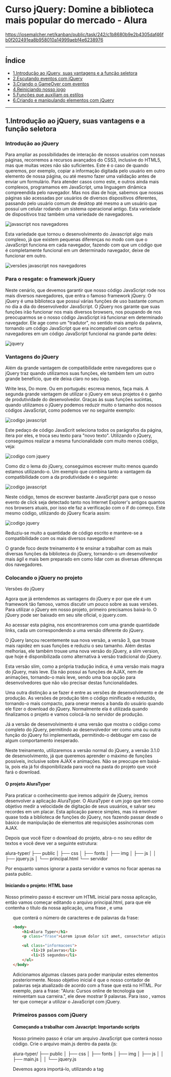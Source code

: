 # Curso jQuery: Domine a biblioteca mais popular do mercado - Alura

https://josemalcher.net/kanban/public/task/242/c1b8680b9e2b4305daf46fb0f202491ea8b958010a14999aebf4e6238976



---

## <a name="indice">Índice</a>

- [1.Introdução ao jQuery, suas vantagens e a função seletora](#parte1)   
- [2.Escutando eventos com jQuery](#parte2)   
- [3.Criando o GameOver com eventos](#parte3)   
- [4.Reiniciando nosso jogo](#parte4)   
- [5.Funções que auxiliam os estilos](#parte5)   
- [6.Criando e manipulando elementos com jQuery](#parte6)   


---

## <a name="parte1">1.Introdução ao jQuery, suas vantagens e a função seletora</a>

### Introdução ao jQuery

Para ampliar as possibilidades de interação de nossos usuários com nossas páginas, recorremos a recursos avançados do CSS3, inclusive do HTML5, mas que muitas vezes não são suficientes. Este é o caso de quando queremos, por exemplo, copiar a informação digitada pelo usuário em outro elemento de nossa página, ou até mesmo fazer uma validação antes de enviar um formulário. Para atender casos como este, e outros ainda mais complexos, programamos em JavaScript, uma linguagem dinâmica compreendida pelo navegador.
Mas nos dias de hoje, sabemos que nossas páginas são acessadas por usuários de diversos dispositivos diferentes, passando pelo usuário comum de desktop até mesmo a um usuário que possuí um celular rodando um sistema operacional antigo. Esta variedade de dispositivos traz também uma variedade de navegadores.

![javascript nos navegadores](https://github.com/josemalcher/ALURA-Curso-jQuery-Domine-a-biblioteca-mais-popular-do-mercado/blob/master/img_git/sem_jquery_navegadores1.png?raw=true)

Esta variedade que tornou o desenvolvimento do Javascript algo mais complexo, já que existem pequenas diferenças no modo com que o JavaScript funciona em cada navegador, fazendo com que um código que é completamente funcional em um determinado navegador, deixe de funcionar em outro.

![versões javascript nos navegadores](https://github.com/josemalcher/ALURA-Curso-jQuery-Domine-a-biblioteca-mais-popular-do-mercado/blob/master/img_git/sem_jquery_navegadores.png?raw=true)


### Para o resgate: o framework jQuery

Neste cenário, que devemos garantir que nosso código JavaScript rode nos mais diversos navegadores, que entra o famoso framework jQuery. O jQuery é uma biblioteca que possuí várias funções de uso bastante comum no dia a dia do desenvolvedor JavaScript. O jQuery nos garante que suas funções irão funcionar nos mais diversos browsers, nos poupando de nos preocuparmos se o nosso código JavaScript irá funcionar em determinado navegador.
Ele age como um "tradutor", no sentido mais amplo da palavra, tornando um código JavaScript que era incompatível com certos navegadores em um código JavaScript funcional na grande parte deles:

![jquery](https://github.com/josemalcher/ALURA-Curso-jQuery-Domine-a-biblioteca-mais-popular-do-mercado/blob/master/img_git/com_jquery.png?raw=true)

### Vantagens do jQuery

Além da grande vantagem de compatibilidade entre navegadores que o jQuery traz quando utilizamos suas funções, ele também tem um outro grande benefício, que ele deixa claro no seu logo.

Write less, Do more. Ou em português: escreva menos, faça mais. A segunda grande vantagem de utilizar o jQuery em seus projetos é o ganho de produtividade do desenvolvedor. Graças às suas funções sucintas, quando utilizamos o jQuery podemos reduzir muito o tamanho dos nossos códigos JavaScript, como podemos ver no seguinte exemplo:

![codigo javascript](https://github.com/josemalcher/ALURA-Curso-jQuery-Domine-a-biblioteca-mais-popular-do-mercado/blob/master/img_git/codigo_sem_jquery_1.png?raw=true)

Este pedaço de código JavaScrit seleciona todos os parágrafos da página, itera por eles, e troca seu texto para "novo texto". Utilizando o jQuery, conseguimos realizar a mesma funcionalidade com muito menos código, veja:

![codigo com jquery](https://github.com/josemalcher/ALURA-Curso-jQuery-Domine-a-biblioteca-mais-popular-do-mercado/blob/master/img_git/codigo_com_jquery_1.png?raw=true)

Como diz o lema do jQuery, conseguimos escrever muito menos quando estamos utilizando-o.
Um exemplo que combina tanto a vantagem da compatibilidade com a da produtividade é o seguinte:

![codigo javascript](https://github.com/josemalcher/ALURA-Curso-jQuery-Domine-a-biblioteca-mais-popular-do-mercado/blob/master/img_git/codigo_sem_jquery_2.png?raw=true)

Neste código, temos de escrever bastante JavaScript para que o nosso evento de click seja detectado tanto nos Internet Explorer's antigos quantos nos browsers atuais, por isso ele faz a verificação com o if do começo. Este mesmo código, utilizando do jQuery ficaria assim:

![codigo jquery](https://github.com/josemalcher/ALURA-Curso-jQuery-Domine-a-biblioteca-mais-popular-do-mercado/blob/master/img_git/codigo_com_jquery_2.png?raw=true)

Reduziu-se muito a quantidade de código escrito e manteve-se a compatibilidade com os mais diversos navegadores!

O grande foco deste treinamento é te ensinar a trabalhar com as mais diversas funções da biblioteca do jQuery, tornando-o um desenvolvedor mais ágil e mais bem preparado em como lidar com as diversas diferenças dos navegadores.


### Colocando o jQuery no projeto

Versões do jQuery

Agora que já entendemos as vantagens do jQuery e por que ele é um framework tão famoso, vamos discutir um pouco sobre as suas versões.
Para utilizar o jQuery em nosso projeto, primeiro precisamos baixá-lo. O jQuery pode ser baixado em seu site oficial, o jquery.com. 

Ao acessar esta página, nos encontraremos com uma grande quantidade links, cada um correspondendo a uma versão diferente do jQuery. 

O jQuery lançou recentemente sua nova versão, a versão 3, que trouxe mais rapidez em suas funções e reduziu o seu tamanho. Além destas melhorias, ele também trouxe uma nova versão do jQuery, a slim version, que hoje é disponibilizada como alternativa à versão tradicional do jQuery.

Esta versão slim, como a própria tradução indica, é uma versão mais magra do jQuery, mais leve. Ela não possuí as funções de AJAX, nem de animações, tornando-o mais leve, sendo uma boa opção para desenvolvedores que não vão precisar destas funcionalidades.

Uma outra distinção a se fazer é entre as versões de desenvolvimento e de produção. As versões de produção têm o código minificado e reduzido, tornando-o mais compacto, para onerar menos a banda do usuário quando ele fizer o download do jQuery. Normalmente ela é utilizada quando finalizamos o projeto e vamos colocá-la no servidor de produção.

Já a versão de desenvolvimento é uma versão que mostra o código como completo do jQuery, permitindo ao desenvolvedor ver como uma ou outra função do jQuery foi implementada, permitindo-o debbugar em caso de algum comportamento inesperado.

Neste treinamento, utilizaremos a versão normal do jQuery, a versão 3.1.0 de desenvolvimento, já que queremos aprender o máximo de funções possíveis, inclusive sobre AJAX e animações. Não se preocupe em baixá-la, pois ela já foi disponibilizada para você na pasta do projeto que você fará o download.

#### O projeto AluraTyper

Para praticar o conhecimento que iremos adquirir de jQuery, iremos desenvolver a aplicação AluraTyper. O AluraTyper é um jogo que tem como objetivo medir a velocidade de digitação de seus usuários, e salvar seu recordes em um placar. Esta aplicação parece simples, mas irá envolver quase toda a biblioteca de funções do jQuery, nos fazendo passar desde o básico de manipulação de elementos até requisições assíncronas com AJAX.

Depois que você fizer o download do projeto, abra-o no seu editor de textos e você deve ver a seguinte estrutura:

alura-typer/
├── public
│   ├── css
│   ├── fonts
│   ├── img
│   ├── js
│   │   ├── jquery.js
│   └── principal.html
└── servidor

Por enquanto vamos ignorar a pasta servidor e vamos no focar apenas na pasta public.

#### Iniciando o projeto: HTML base

Nosso primeiro passo é escrever um HTML inicial para nossa aplicação, então vamos começar editando o arquivo principal.html, para que ele contenha o título da nossa aplicação, uma frase , e uma <ul> que conterá o número de caracteres e de palavras da frase:

```html
<body>
    <h1>Alura Typer</h1>
    <p class="frase">Lorem ipsum dolor sit amet, consectetur adipiscing elit, sed do eiusmod tempor incididunt ut labore et dolore magna aliqua.</p>

    <ul class="informacoes">
        <li>19 palavras</li>
        <li>15 segundos</li>
    </ul>
</body>
```

Adicionamos algumas classes para poder manipular estes elementos posteriormente.
Nosso objetivo inicial é que o nosso contador de palavras seja atualizado de acordo com a frase que está no HTML. Por exemplo, para a frase: "Alura: Cursos online de tecnologia que reinventam sua carreira.", ele deve mostrar 9 palavras. Para isso , vamos ter que começar a utilizar o JavaScript com jQuery.

### Primeiros passos com jQuery

#### Começando a trabalhar com Javacript: Importando scripts

Nosso primeiro passo é criar um arquivo JavaScript que conterá nosso código. Crie o arquivo main.js dentro da pasta /js:

alura-typer/
├── public
│   ├── css
│   ├── fonts
│   ├── img
│   ├── js
│   │   ├── main.js
│   │   └── jquery.js

Devemos agora importá-lo, utilizando a tag <script> no final da tag <body>, no arquivo principal.html:

```html
<--! Resto do código HTML -->
    <script src="js/main.js"></script>

</body>
</html>
```

Repare que importamos o script com o caminho js/main.js, já que ele está dentro da pasta /js.
Como o foco do treinamento é trabalhar com as funções do jQuery, vamos importar o jquery.js:

```html
<--! Resto do código HTML -->
    <script src="js/jquery.js"></script>
    <script src="js/main.js"></script>

</body>
</html>
```

Repare que importamos o jQuery acima do main.js, já que queremos utilizar a funções do jQuery dentro dele. É muito importante prestar atenção na ordem de importação dos seus scripts .js, para evitarmos bugs no nosso projeto.

#### Pegando a frase: A função seletora jQuery!

Para contarmos quantas palavras nossa frase tem, temos que ter acesso a ela dentro do nosso main.js. Precisamos selecionar o elemento do HTML dentro do JavaScript, e para isto nós vamos utilizar a função seletora do jQuery: A própria função jQuery().

Como o nosso parágrafo tem a classe frase (<p class="frase">...</p>), nós vamos utilizar esse seletor CSS na nossa função jQuery():

```javascript
//main.js
jQuery(".frase");
```

Mas precisamos salvar o elemento selecionado em uma variável:

```javascript
//main.js
var frase = jQuery(".frase");
```

Se você imprimir com um console.log(frase), você verá que conseguimos selecionar perfeitamente o elemento HTML, porém o que pode estar estranho aos seus olhos é que utilizamos a função jQuery(). É muito mais comum quando estudamos pela internet ver elementos sendo selecionados através do atalho para a função jQuery, representado pelo símbolo $. O $() é um atalho que nos economiza de escrever jQuery() toda vez que precisamos selecionar um elemento.

Como o jQuery se trata de produtividade, vamos a partir de agora utilizar a função $() para selecionar elementos!

Trocando no nosso código anterior:
```javascript
//main.js
var frase = $(".frase");
console.log(frase);
```

Vemos que o código continua funcionando igualmente.

#### Acessando o conteúdo de texto: função .text()

Mas o que estamos interessados é no conteúdo textual da tag <p>, ou seja o que está escrito de fato na frase.

Para conseguir acessar o texto da frase, vamos utilizar a função .text() do jQuery, que nos retorna o conteúdo de texto do elemento em formato de string, veja:

```javascript
//main.js
var frase = $(".frase").text();
console.log(frase);
// Retorno:
Lorem ipsum dolor sit amet, consectetur adipiscing...
```

Agora estamos salvando na variável o conteúdo em si da tag <p>, uma string com a frase que queremos contar o número de palavras!

#### Contando as palavras

Com a seguinte frase de exemplo: Alura: Cursos de tecnologia.

Sabemos que ela tem 4 palavras, pois conseguimos mentalmente diferenciar que cada palavra é separada por um espaço, e por isso conseguimos contá-las. Vamos adotar uma estratégia similar no código JavaScript para fazer a contagem. Quebraremos a nossa frase pelos espaços dela, e em seguida vamos contar as palavras restantes.

Primeiro, para quebrar uma string em espaços, vamos utilizar a conhecida função .split() do JavaScript tradicional, que nos retorna um array com as palavras separadas. Como queremos separar pelo espaço em branco(" "), vamos passar ele como parâmetro na função split:

```javascript
//main.js
var frase = $(".frase").text();
var numPalavras = frase.split(" ");
console.log(numPalavras);
// Retorno:
["Alura:", "Cursos", "de", "tecnologia"]
```

Como a variável numPalavras é um array, podemos nos aproveitar da propriedade .length dos arrays para nos dizer o tamanho do array, que é o mesmo do tamanho da frase recém dividida:

```javascript
//main.js
var frase = $(".frase").text();
var numPalavras = frase.split(" ").length;
console.log(numPalavras);
// Retorno:
4
```

#### Editando o número de palavras

Agora que conseguimos pegar o número de palavras da frase a ser digitada, precisamos alterar o indicador de palavras para que ele seja atualizado com este número. O primeiro passo é conseguir selecionar o elemento HTML que contém esta informação, para isso vamos envolver o número do indicador com um tag span, para que fique mais fácil acessá-lo:

```html
<!-- Restante do código HTML -->
    <ul class="informacoes">
        <li><span id="tamanho-frase">19</span> palavras</li>
        <li>15 segundos</li>
    </ul>
<!-- Restante do código HTML -->
```

E vamos selecionar essa tag span no main.js, utilizando a função $:

```javascript
//main.js
var frase = $(".frase").text();
var numPalavras = frase.split(" ").length;

var tamanhoFrase = $("#tamanho-frase");
```

Note que, como queremos selecionar através do id do elemento, utilizamos o seletor de id do CSS, a tralha (#).

Com o elemento selecionado, precisamos alterar o seu valor de texto para que ele contenha o número de palavras da frase, que está na variável numPalavras. Para isto vamos utilizar a função .text() do jQuery novamente, só que dessa vez vamos passar um parâmetro para ela, dizendo que queremos modificar o valor de texto do atributo:

```javascript
//main.js
var frase = $(".frase").text();
var numPalavras = frase.split(" ").length;

var tamanhoFrase = $("#tamanho-frase");
tamanhoFrase.text(numPalavras);
```

Ao reiniciar sua página, você deve notar que nosso indicador atualizou-se para o valor de palavras da frase! Conseguimos fazer a contagem automática de palavras.

Você pode notar que a função .text() do jQuery tem dois comportamentos, o primeiro , quando passamos sem nenhum parâmetro, nos retorna o valor de texto do elemento, e o segundo, quando passamos com um parâmetro, altera o valor de texto do elemento!

Diversas funções do jQuery tem essa característica, de variar o seu comportamento conforme os parâmetros passados, e você vai ver que este de retornar/alterar valor é um bastante comum. Vamos estudar várias outras como essa aqui no curso.

### Mãos na massa: Download inicial do projeto

Download do projeto e pré-requisitos: 
https://s3.amazonaws.com/caelum-online-public/jquery-alura-typer/stages/alura-typer-inicial.zip 

Para este curso precisamos fazer o download prévio do nosso projeto, que podemos baixar AQUI.
Você deve deszipar o arquivo baixado e encontrar uma estrutura como está:

alura-typer/
├── public
│   ├── css
│   │   └── estilos.css
│   ├── fonts
│   ├── img
│   ├── js
│   │   └── jquery.js
│   └── principal.html
└── servidor

Neste projeto também precisamos de um editor de textos para ser o nosso ambiente de desenvolvimento, eu recomendo o Atom , mas você pode usar outra opção de sua prefêrencia, como o Sublime Text 3 ou o Visual Studio Code (Win/Mac/Linux).

Também precisamos de um navegador para visualizar o resultado de nosso código, é recomendado o uso do Google Chrome.

Abra a pasta alura-typer/ no seu editor e o principal.html em seu navegador e vamos dar início ao desenvolvimento!


### Mãos na massa: Contando as palavras da frase e atualizando o seu contador

Agora podemos começar o desenvolvimento da página principal.html, o primeiro passo é escrever um HTML inicial, com o título da nossa aplicação, uma frase , e uma <ul> que conterá o número de caracteres e de palavras da frase, e algumas classes para manipular os elementos mais adiante:

```html
<body>
    <h1>Alura Typer</h1>
    <p class="frase">Lorem ipsum dolor sit amet, consectetur adipiscing elit, sed do eiusmod tempor incididunt ut labore et dolore magna aliqua.</p>

    <ul class="informacoes">
        <li>19 palavras</li>
        <li>15 segundos</li>
    </ul>
</body>
```

Para atualizar os contadores de acordo com a frase que está no HTML, teremos que começar a utilizar o Javascript com jQuery. Então vamos criar um arquivo que conterá nosso código, o arquivo main.js dentro da pasta public/js, e vamos importá-lo na página principal.html, como último elemento da tag <body>. 

Vamos aproveitar para importar o jQuery também, como queremos usar as suas dentro no main.js, vamos importá-lo como primeiro script:

```html
<--! Resto do código HTML -->
    <script src="js/jquery.js"></script>
    <script src="js/main.js"></script>

</body>
</html>
```

No main.js, vamos acessar a frase utilizando o atalho para a função jQuery, acessando-a através da classe do seu elemento:
```javascript
$(".frase");
```

Vamos acessar o seu conteúdo, o seu texto, através da função text() e guardá-lo em uma variável:

```javascript
var frase = $(".frase").text();
```

Sabemos que as palavras são separadas por um espaço em branco, então vamos quebrar a frase onde houver espaços, utilizando a função split():
```javascript
var frase = $(".frase").text();
frase.split(" ");
```
O retorno dessa função é um array com as palavras separadas, então se acessarmos o seu tamanho (length), temos o número de palavras da frase. Vamos guardar esse resultado em uma variável também:

```javascript
var frase = $(".frase").text();
var numPalavras = frase.split(" ").length;
```

Já conseguimos contar a quantidade de palavras, mas ainda falta atualizar o contador no HTML. Primeiramente devemos selecionar o elemento HTML que contém a contagem de palavras. Como queremos somente o número, vamos envolvê-lo em um span e colocar um id nele:

```html
<!-- Página principal.html -->
<!-- Restante do código HTML -->
    <ul class="informacoes">
        <li><span id="tamanho-frase">19</span> palavras</li>
        <li>15 segundos</li>
    </ul>
<!-- Restante do código HTML -->
``` 

Agora, no main.js, vamos selecionar essa tag span, e modificar o seu conteúdo, passando o número de palavras por parâmetro para a função text():
```javascript
var frase = $(".frase").text();
var numPalavras = frase.split(" ").length;

var tamanhoFrase = $("#tamanho-frase");
tamanhoFrase.text(numPalavras);
```

Ou seja, a função .text() tem dois comportamentos, o primeiro , quando utilizamos-a sem nenhum parâmetro, nos é retornado o valor de texto do elemento, e o segundo, quando passamos um parâmetro para a função, ela altera o valor de texto do elemento!

Ao reiniciar sua página, você deve notar que nosso indicador atualizou-se para o valor de palavras da frase! Conseguimos fazer a contagem automática de palavras.

### Para saber mais: As antigas versões do jQuery

Sobre a compatibilidade das versões:

http://jquery.com/browser-support/

Vimos que uma das principais vantagens do jQuery é a compatibilidade com os diversos navegadores que ele oferece. Na teoria, se visitarmos a página de compatibilidade do jquery ele diz que só suporta as duas últimas versões de cada navegador.

Ná prática, sabemos que não é bem assim e que é bem provável que o jQuery funcione bem na maioria dos navegadores recentes, mesmo que não estejam nas últimas duas versões. E mesmo assim, se visitarmos o gráfico dos browsers mais usados, vemos que a grande maioria dos usuários já está nas últimas versões do Browser:

![jquery cmpatibilidade](https://github.com/josemalcher/ALURA-Curso-jQuery-Domine-a-biblioteca-mais-popular-do-mercado/blob/master/img_git/suporte_jquery_navegadores.png?raw=true)

Mas e se precisarmos dar suporte ao IE 8 e versões antigas?

Se você está desenvolvendo algum tipo de sistema que deve atender ao máximo de usuários possíveis, talvez seja bom você utilizar uma versão especial do jQuery: a versão 1.12.
Esta versão em específica do jQuery ficou muito famosa, e recebe updates até hoje. Ela é focada para dar suporte aos navegadores antigos, como Internet Explorer 6-8, Opera 12.1x ou Safari 5.1+.

Então caso você seu website tenha um público de usuários que notadamente não atualiza seus softwares, como os usuários da China que ainda tem boa parte de seus usuários utilizando o Windows XP, é interessante você utilizar esta versão do jQuery, pois ela é focada em dar suporte maior aos browers antigos. Talvez algumas das funções que aprendemos aqui neste treinamento não sejam válidas no jQuery 1.12, mas um rápida consulta a documentação do jQuery resolverá suas dúvidas :) .




[Voltar ao Índice](#indice)

---

## <a name="parte2">2.Escutando eventos com jQuery</a>


[Voltar ao Índice](#indice)

---

## <a name="parte3">3.Criando o GameOver com eventos</a>


[Voltar ao Índice](#indice)

---

## <a name="parte4">4.Reiniciando nosso jogo</a>


[Voltar ao Índice](#indice)

---

## <a name="parte5">5.Funções que auxiliam os estilos</a>


[Voltar ao Índice](#indice)

---

## <a name="parte6">6.Criando e manipulando elementos com jQuery</a>


[Voltar ao Índice](#indice)

---


